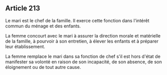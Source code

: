Article 213
----
Le mari est le chef de la famille. Il exerce cette fonction dans l'intérêt
commun du ménage et des enfants.

La femme concourt avec le mari à assurer la direction morale et matérielle de la
famille, à pourvoir à son entretien, à élever les enfants et à préparer leur
établissement.

La femme remplace le mari dans sa fonction de chef s'il est hors d'état de
manifester sa volonté en raison de son incapacité, de son absence, de son
éloignement ou de tout autre cause.
